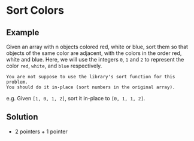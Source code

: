# Sort Colors
## Example
Given an array with n objects colored red, white or blue, sort them so that objects of the same color are adjacent, with the colors in the order red, white and blue.
Here, we will use the integers `0`, `1` and `2` to represent the color `red`, `white`, and `blue` respectively.

```
You are not suppose to use the library's sort function for this problem. 
You should do it in-place (sort numbers in the original array).
```
e.g. Given `[1, 0, 1, 2]`, sort it in-place to `[0, 1, 1, 2]`.

## Solution
- 2 pointers + 1 pointer
